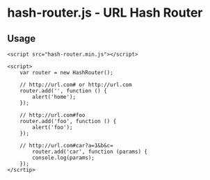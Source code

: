 # hash-router.js - URL Hash Router
## Usage
	<script src="hash-router.min.js"></script>
	
	<script>
		var router = new HashRouter();

		// http://url.com# or http://url.com
		router.add('', function () {
			alert('home');
		});

		// http://url.com#foo
		router.add('foo', function () {
			alert('foo');
		});

		// http://url.com#car?a=1&b&c=
			router.add('car', function (params) {
			console.log(params);
		});
	</scrtip>
